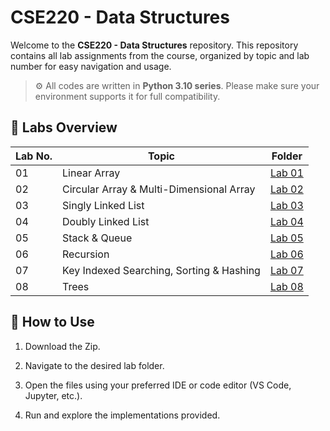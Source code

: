 # CSE220 - Data Structures

Welcome to the **CSE220 - Data Structures** repository. This repository contains all lab assignments from the course, organized by topic and lab number for easy navigation and usage.

> ⚙️ All codes are written in **Python 3.10 series**. Please make sure your environment supports it for full compatibility.


## 📝 Labs Overview

| Lab No. | Topic                                             | Folder |
|---------|---------------------------------------------------|--------|
| 01      | Linear Array                                      | [Lab 01](Lab_01/) |
| 02      | Circular Array & Multi-Dimensional Array          | [Lab 02](Lab_02/) |
| 03      | Singly Linked List                                | [Lab 03](Lab_03/) |
| 04      | Doubly Linked List                                | [Lab 04](Lab_04/) |
| 05      | Stack & Queue                                     | [Lab 05](Lab_05/) |
| 06      | Recursion                                         | [Lab 06](Lab_06/) |
| 07      | Key Indexed Searching, Sorting & Hashing          | [Lab 07](Lab_07/) |
| 08      | Trees                                             | [Lab 08](Lab_08/) |

## 🔧 How to Use

1. Download the Zip.

2. Navigate to the desired lab folder.

3. Open the files using your preferred IDE or code editor (VS Code, Jupyter, etc.).

4. Run and explore the implementations provided.
